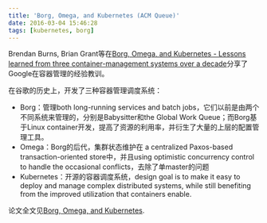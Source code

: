 ```yaml
---
title: 'Borg, Omega, and Kubernetes (ACM Queue)'
date: 2016-03-04 15:46:28
tags: [kubernetes, borg]
---
```


Brendan Burns, Brian Grant等在[Borg, Omega, and Kubernetes - Lessons learned from three container-management systems over a decade](http://queue.acm.org/detail.cfm?id=2898444)分享了Google在容器管理的经验教训。

在谷歌的历史上，开发了三种容器管理调度系统：

- Borg：管理both long-running services and batch jobs，它们以前是由两个不同系统来管理的，分别是Babysitter和the Global Work Queue；而Borg基于Linux container开发，提高了资源的利用率，并衍生了大量的上层的配置管理工具。
- Omega：Borg的后代，集群状态维护在 a centralized Paxos-based transaction-oriented store中，并且using optimistic concurrency control to handle the occasional conflicts，去除了单master的问题
- Kubernetes：开源的容器调度系统，design goal is to make it easy to deploy and manage complex distributed systems, while still benefiting from the improved utilization that containers enable.

论文全文见[Borg, Omega, and Kubernetes](/assets/Borg-Omega-and-Kubernetes.pdf).
